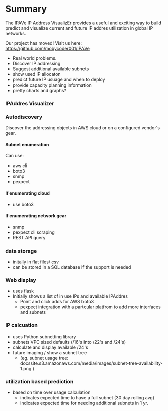 

# Summary
The IPAVe IP Address VisualizEr provides a useful and exciting way to build
predict and visualize current and future IP addres utilization in global IP networks.

Our project has moved!
Visit us here: https://github.com/mobycoder001/IPAVe

- Real world problems.
- Discover IP addressing
- Suggest additional available subnets
- show used IP allocaton
- predict future IP usuage and when to deploy
- provide capacity planning information
- pretty charts and graphs?


### IPAddres Visualizer

### Autodiscovery
Discover the addressing objects in AWS cloud or on a configured vendor's gear.

#### Subnet enumeration

Can use:
 - aws cli
 - boto3
 - snmp
 - pexpect

#### If enumerating cloud
- use boto3

#### If enumerating network gear
- snmp
- pexpect cli scraping
- REST API query

### data storage
- initally in flat files/ csv
- can be stored in a SQL database if the support is needed

### Web display
- uses flask
- Initially shows a list of in use IPs and available IPAddres
  - Point and click adds for AWS boto3
  - pexpect integration with a partcular platfrom to add more interfaces and subnets


### IP calcuation
- uses Python subnetting library
- subnets VPC sized defaults (/16's into /22's and /24's)
- calculate and display available /24's
- future imaging / show a subnet tree
  - (eg. subnet usage tree: docssite.s3.amazonaws.com/media/images/subnet-tree-availability-1.png )

### utilization based prediction
- based on time over usage calculation
  - indicates expected time to have a full subnet (30 day rolling avg)
  - indicates expected time for needing additional subnets in 1 yr.
